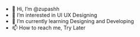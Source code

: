 - 👋 Hi, I’m @zupashh
- 👀 I’m interested in UI UX Designing
- 🌱 I’m currently learning Designing and Developing
- 📫 How to reach me, Try Later

<!---
zupashh/zupashh is a ✨ special ✨ repository because its `README.md` (this file) appears on your GitHub profile.
You can click the Preview link to take a look at your changes.
--->
